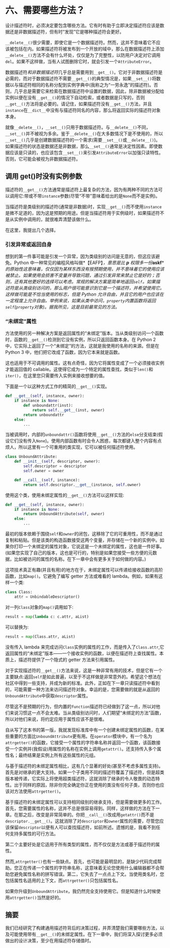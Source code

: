 # 六、需要哪些方法？

设计描述符时，必须决定要包含哪些方法。它有时有助于立即决定描述符应该是数据还是非数据描述符，但有时“发现”它是哪种描述符会更好。

`__delete__()`很少需要，即使它是一个数据描述符。然而，这并不意味着它不应该被包括在内。如果描述符将被发布到一个开放的域中，那么在数据描述符上添加`__delete__()`方法不会有什么坏处，仅仅是为了完整性，以防用户决定对它调用`del`。如果不这样做，当有人试图删除它时，就会引发一个`AttributeError`。

数据描述符*和非数据描述符*几乎总是需要用到`__get__()`。它对于非数据描述符是必需的，而对于数据描述符不需要`__get__()`的典型情况是，如果`__set__()`将数据以与描述符相同的名称分配到实例字典中(我称之为“一劳永逸”的描述符)。否则，几乎总是需要它来检索在数据描述符中设置的数据，因此，除非数据被分配给实例以便在没有`__get__()`的情况下自动检索，或者数据是只写的，否则`__get__()`方法将是必要的。请记住，如果描述符没有`__get__()`方法，并且`instance`在`__dict__`中没有与描述符同名的内容，那么将返回实际的描述符对象本身。

就像`__delete__()`，`__set__()`只用于数据描述符。与`__delete__()`不同，`__set__()`并不被视为多余。鉴于`__delete__()`在大多数情况下是不使用的，所以`__set__()`几乎是创建数据描述符的一个需求(需要`__set__()`或`__delete__()`)。如果描述符的状态是数据还是非数据，那么`__set__()`通常是决定性因素。即使数据应该是只读的，也应该包含`__set__()`来引发`AttributeError`以加强只读特性。否则，它可能会被视为非数据描述符。

## 调用 __get__()时没有实例参数

描述符的`__get__()`方法通常是描述符上最复杂的方法，因为有两种不同的方法可以调用它:带或不带`instance`参数(尽管“不带”意味着给出的是`None`而不是实例)。

当描述符是类级别的描述符(通常是非数据)时，实现`__get__()`而不使用`instance`是微不足道的，因为这是预期的用途。但是当描述符用于实例级时，如果描述符不是从实例中调用的，就很难弄清楚该做什么。

在这里，我提出几个选择。

### 引发异常或返回自身

想到的第一件事可能是引发一个异常，因为类级别的访问是无意的，但这应该避免。Python 中一种常见的编程风格叫做*【EAFP】*，意思是比 ***p*** *权限*多一份***a****sk****f****的原始性这意味着，仅仅因为某样东西没有按预期使用，并不意味着它的使用应该被禁止。如果使用会损害不变量并导致问题，通过引发异常来禁止它是好的；否则，还有其他更好的选择可以考虑。常规的解决方案是简单地返回`self`。如果描述符是从类级别访问的，那么用户很可能意识到它是一个描述符，并希望使用它。这样做可能是不恰当使用的标志，但是 Python 允许自由，并且它的用户也应该在一定程度上允许自由。举例来说，如果从类中访问，`property`内置函数将返回`self`(`property`对象)。据我所见，这是目前最常见的方法。*

### “未绑定”属性

方法使用的另一种解决方案是返回属性的“未绑定”版本。当从类级别访问一个函数时，函数的`__get__()`检测到它没有实例，所以只返回函数本身。在 Python 2 中，它实际上返回了一个“未绑定”的方法，这就是我使用的名称的来源。但是在 Python 3 中，他们把它改成了函数，因为它本来就是函数。

这也适用于不可调用的属性。这有点奇怪，因为它将属性变成了一个必须接收实例才能返回值的 callable。这使得它成为一个特定的属性查找，类似于`len()`和`iter()`，在这里您只需要传入实例来接收想要的值。

下面是一个以这种方式工作的精简的`__get__()`实现。

```py
def __get__(self, instance, owner):
    if instance is None:
        def unboundattr(inst):
            return self.__get__(inst, owner)
        return unboundattr
    else:
        ...

```

当被调用时，内部的`unboundattr()`函数将使用`__get__()`方法的`else`分支结束(假设它们没有传入`None`)。使用内部函数有时会令人困惑，每次都键入整个内容有点烦人，所以这里有一个可重用的类实现，它可以被任何描述符使用。

```py
class UnboundAttribute:
    def __init__(self, descriptor, owner):
        self.descriptor = descriptor
        self.owner = owner

    def __call__(self, instance):
        return self.descriptor.__get__(instance, self.owner)

```

使用这个类，使用未绑定属性的`__get__()`方法可以这样实现:

```py
def __get__(self, instance, owner):
    if instance is None:
        return UnboundAttribute(self, owner)
    else:
        ...

```

最初的版本依赖于围绕`self`和`owner`的闭包，这移除了它的可重用性，而不是通过复制和粘贴。但是该类的构造函数接受这两个变量，并存储在一个新的实例中。如果你打印一个未绑定的属性对象，它说这是一个未绑定的属性，这也是一件好事。(如果您实现了自己的版本，这也是可行的，特别是如果您接受一些方便的元数据，比如被访问的属性的名称。在下一章中会有更多关于如何做的内容。)

这项技术真正有趣(并且有用)的地方在于，未绑定属性可以传递给接收函数的高阶函数，比如`map()`。它避免了编写 getter 方法或难看的 lambda。例如，如果有这样一个类:

```py
class Class:
    attr = UnbindableDescriptor()

```

对一列`Class`对象的`map()`调用如下:

```py
result = map(lambda c: c.attr, aList)

```

可以替换为:

```py
result = map(Class.attr, aList)

```

没有传入 lambda 来完成访问`Class`实例的属性的工作，而是传入了`Class.attr`,它返回属性的“未绑定”版本——一个接收实例的函数，以便在描述符上查找属性。本质上，描述符提供了一个隐式的 getter 方法来引用属性。

对于实现描述符的`__get__()`方法来说，这是一种非常有用的技术，但是它有一个主要缺点:返回`self`是如此普遍，以至于不这样做是非常意外的。希望这个想法在社区中得到一些支持，并成为新的标准。此外，正如在下一章只读描述符中看到的，可能需要一种方法来访问描述符对象。幸运的是，您需要做的就是从返回的`UnboundAttribute`中获取`descriptor`属性。

尽管这不是预期的行为，但内置的`function`描述符已经做到了这一点，所以对他们来说习惯这一点不会太难。当从类级别访问时，人们期望“未绑定的方法”函数，所以对他们来说，将约定应用于属性应该不是很难。

自从写了这本书的第一版，我就发现标准库中有一个创建未绑定属性的函数，在某些重要的方面比`UnboundAttribute`更有用。在`operator`模块中，有一个名为`attrgetter()`的函数，它接受一个属性的字符串名称并返回一个函数，该函数接受一个实例并(我假设)用属性的名称在实例上调用`getattr()`。还支持传入多个属性名；最终结果是实例上所有这些属性的元组。

与基于描述符的未绑定属性相比，这有几个显著的好处(甚至不考虑多属性支持)。首先是对继承的更大支持。如果一个子类用不同的描述符覆盖了描述符，但是超类版本被传递，它实际上将使用超类描述符，这就消除了继承的令人敬畏的动态特性。出于同样的原因，除非你完全确定你正在使用的类没有任何子类，否则你也应该对方法使用`attrgetter()`。

基于描述符的未绑定属性可以支持相同级别的继承支持，但是需要做更多的工作。首先，您需要属性的名称，这并不总是很容易得到。同样，这样做的方法在下一章。在那之后，改变是非常简单的。你把`__call__()`改成用`getattr()`而不是`descriptor.__get__()`。这就消除了对`descriptor`和`owner`属性的需要，尽管您应该保留`descriptor`以便有人可以查找描述符，如前所述。遗憾的是，我看不到任何支持多属性的可行方法。

第二个主要好处是它适用于所有类型的属性，而不仅仅是方法或基于描述符的属性。

然而,`attrgetter()`也有一些缺点。首先，也可能是最明显的，是缺少代码完成帮助。您正在传递一个属性的字符串名称，这意味着无论您使用什么编辑器都不会帮助您避免属性名称的拼写错误。第二，它失去了一点点上下文。当使用类名时，您包括属性名适用的上下文，而`attrgetter()`只包括属性名。

如果你升级到`UnboundAttribute`，我仍然完全支持使用它。但是知道什么时候使用`attrgetter()`当然是好的。

## 摘要

我们已经研究了构建通用描述符背后的决策过程，并弄清楚我们需要哪些方法，以及可能使用带有`__get__()`的未绑定属性。在下一章中，我们将深入探讨更多必须做出的设计决策，至少在用描述符存储值时。